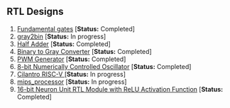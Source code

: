 ## RTL Designs

1. [Fundamental gates](1_fundamental_gates/README.md) [**Status:** Completed]
2. [gray2bin](2_gray2bin/gray2bin.sv) [**Status:** In progress]
3. [Half Adder](3_adder/README.md) [**Status:** Completed]
4. [Binary to Gray Converter](4_bin2gray/README.md) [**Status:** Completed]
5. [PWM Generator](5_pwm_generator/README.md) [**Status:** Completed]
6. [8-bit Numerically Controlled Oscillator](6_numerically_controlled_oscillator/README.md) [**Status:** Completed]
7. [Cilantro RISC-V ](7_cilantro_riscv_bassed_processor/README.md) [**Status:** In progress]
8. [mips_processor](8_mips_processor/mips_bard.v) [**Status:** In progress]
9. [16-bit Neuron Unit RTL Module with ReLU Activation Function](9_neuron_unit/README.md) [**Status:** Completed]

